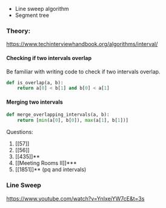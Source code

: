 - Line sweep algorithm
- Segment tree

### Theory:
https://www.techinterviewhandbook.org/algorithms/interval/
#### Checking if two intervals overlap
Be familiar with writing code to check if two intervals overlap.
```python
def is_overlap(a, b):  
	return a[0] < b[1] and b[0] < a[1]
```
#### Merging two intervals
```python
def merge_overlapping_intervals(a, b):  
	return [min(a[0], b[0]), max(a[1], b[1])]
```

Questions:
1. [[57]]
2. [[56]]
3. [[435]]**
10. [[Meeting Rooms II]]***
11. [[1851]]** (pq and intervals)

### Line Sweep
https://www.youtube.com/watch?v=YnIxejYW7cE&t=3s

